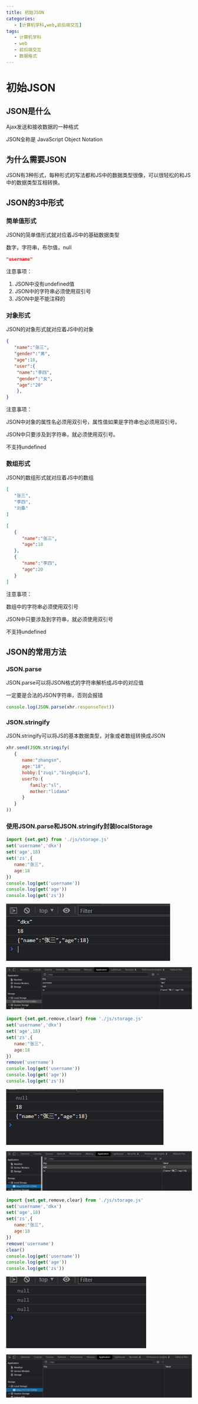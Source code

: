 ```yaml
---
title: 初始JSON
categories:
   - [计算机学科,web,前后端交互]
tags:
   - 计算机学科
   - web
   - 前后端交互
   - 数据格式
---
```


# 初始JSON

## 	JSON是什么

Ajax发送和接收数据的一种格式

JSON全称是 JavaScript Object Notation

## 为什么需要JSON

JSON有3种形式，每种形式的写法都和JS中的数据类型很像，可以很轻松的和JS中的数据类型互相转换。

## JSON的3中形式

### 简单值形式

JSON的简单值形式就对应着JS中的基础数据类型

数字，字符串，布尔值，null

```json
"username"
```

注意事项：

1.  JSON中没有undefined值
2.  JSON中的字符串必须使用双引号
3.  JSON中是不能注释的

### 对象形式

JSON的对象形式就对应着JS中的对象

```json
{
   "name":"张三",
   "gender":"男",
   "age":18,
   "user":{
   	"name":"李四",
   	"gender":"女",
   	"age":"20"
	},
}
```

注意事项：

JSON中对象的属性名必须用双引号，属性值如果是字符串也必须用双引号。

JSON中只要涉及到字符串，就必须使用双引号。

不支持undefined

### 数组形式

JSON的数组形式就对应着JS中的数组

```json
[
   "张三",
   "李四",
   "刘桑"
]
```

```json
[
   {
      "name":"张三",
      "age":18
   },
   {
      "name":"李四",
      "age":20
   }
]
```

注意事项：

数组中的字符串必须使用双引号

JSON中只要涉及到字符串，就必须使用双引号

不支持undefined

## JSON的常用方法

### JSON.parse

JSON.parse可以将JSON格式的字符串解析成JS中的对应值

一定要是合法的JSON字符串，否则会报错

```js
console.log(JSON.parse(xhr.responseText))
```

### JSON.stringify

JSON.stringify可以将JS的基本数据类型，对象或者数组转换成JSON

```js
xhr.send(JSON.stringify(
   {
      name:"zhangsn",
      age:"18",
      hobby:["zuqi","bingbqiu"],
      userTo:{
         family:"sl",
         mother:"lidama"
      }
   }
))
```

### 使用JSON.parse和JSON.stringify封装localStorage

```js
import {set,get} from './js/storage.js'
set('username','dkx')
set('age',18)
set('zs',{
   name:"张三",
   age:18
})
console.log(get('username'))
console.log(get('age'))
console.log(get('zs'))
```

![image-20230530164849606](https://raw.githubusercontent.com/PigPigLetsGo/imeages/master/202308040740061.png)

![image-20230530164902425](https://raw.githubusercontent.com/PigPigLetsGo/imeages/master/202308040740654.png)

```js
import {set,get,remove,clear} from './js/storage.js'
set('username','dkx')
set('age',18)
set('zs',{
   name:"张三",
   age:18
})
remove('username')
console.log(get('username'))
console.log(get('age'))
console.log(get('zs'))
```

![image-20230530165013596](https://raw.githubusercontent.com/PigPigLetsGo/imeages/master/202308040740615.png)

![image-20230530165025302](https://raw.githubusercontent.com/PigPigLetsGo/imeages/master/202308040740239.png)

```js
import {set,get,remove,clear} from './js/storage.js'
set('username','dkx')
set('age',18)
set('zs',{
   name:"张三",
   age:18
})
remove('username')
clear()
console.log(get('username'))
console.log(get('age'))
console.log(get('zs'))
```

![image-20230530165051597](https://raw.githubusercontent.com/PigPigLetsGo/imeages/master/202308040740337.png)

![image-20230530165100768](https://raw.githubusercontent.com/PigPigLetsGo/imeages/master/202308040740675.png)